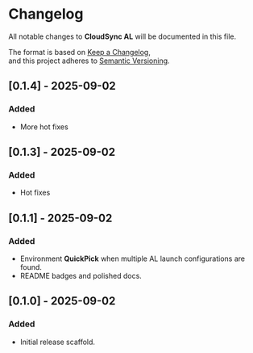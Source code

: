 # Changelog

All notable changes to **CloudSync AL** will be documented in this file.

The format is based on [Keep a Changelog](https://keepachangelog.com/en/1.0.0/),  
and this project adheres to [Semantic Versioning](https://semver.org/spec/v2.0.0.html).

## [0.1.4] - 2025-09-02
### Added
- More hot fixes

## [0.1.3] - 2025-09-02
### Added
- Hot fixes

## [0.1.1] - 2025-09-02
### Added
- Environment **QuickPick** when multiple AL launch configurations are found.
- README badges and polished docs.

## [0.1.0] - 2025-09-02
### Added
- Initial release scaffold.
